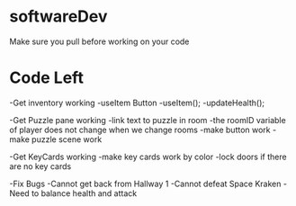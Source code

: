 # softwareDev
Make sure you pull before working on your code

# Code Left

-Get inventory working
      -useItem Button
      -useItem();
      -updateHealth();
      
-Get Puzzle pane working
      -link text to puzzle in room
      -the roomID variable of player does not change when we change rooms
      -make button work
      -make puzzle scene work
      
-Get KeyCards working
      -make key cards work by color
      -lock doors if there are no key cards
    
-Fix Bugs
      -Cannot get back from Hallway 1
      -Cannot defeat Space Kraken
      -Need to balance health and attack
      
